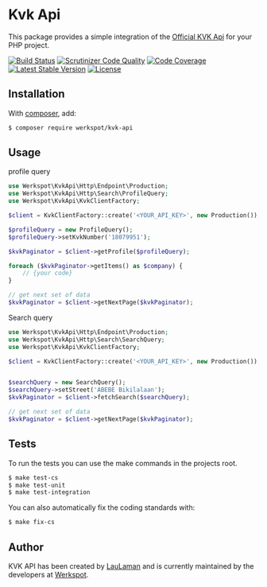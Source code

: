 Kvk Api
===============
This package provides a simple integration of the [Official KVK Api][kvk-api-documentation] for your PHP project.

[![Build Status](https://scrutinizer-ci.com/g/Werkspot/kvk-api/badges/build.png?b=master)](https://scrutinizer-ci.com/g/Werkspot/kvk-api/build-status/master)
[![Scrutinizer Code Quality](https://scrutinizer-ci.com/g/Werkspot/kvk-api/badges/quality-score.png?b=master)](https://scrutinizer-ci.com/g/Werkspot/kvk-api/?branch=master)
[![Code Coverage](https://scrutinizer-ci.com/g/Werkspot/kvk-api/badges/coverage.png?b=master)](https://scrutinizer-ci.com/g/Werkspot/kvk-api/?branch=master)
[![Latest Stable Version](https://poser.pugx.org/werkspot/kvk-api/v/stable)](https://packagist.org/packages/werkspot/kvk-api)
[![License](https://poser.pugx.org/werkspot/kvk-api/license)](https://packagist.org/packages/werkspot/kvk-api)

Installation
------------
With [composer](http://packagist.org), add:

```bash
$ composer require werkspot/kvk-api
```

Usage
-----
profile query
```php
use Werkspot\KvkApi\Http\Endpoint\Production;
use Werkspot\KvkApi\Http\Search\ProfileQuery;
use Werkspot\KvkApi\KvkClientFactory;

$client = KvkClientFactory::create('<YOUR_API_KEY>', new Production());

$profileQuery = new ProfileQuery();
$profileQuery->setKvkNumber('18079951');

$kvkPaginator = $client->getProfile($profileQuery);

foreach ($kvkPaginator->getItems() as $company) {
    // {your code}
}

// get next set of data
$kvkPaginator = $client->getNextPage($kvkPaginator);
```
Search query
```php
use Werkspot\KvkApi\Http\Endpoint\Production;
use Werkspot\KvkApi\Http\Search\SearchQuery;
use Werkspot\KvkApi\KvkClientFactory;

$client = KvkClientFactory::create('<YOUR_API_KEY>', new Production());


$searchQuery = new SearchQuery();
$searchQuery->setStreet('ABEBE Bikilalaan');
$kvkPaginator = $client->fetchSearch($searchQuery);

// get next set of data
$kvkPaginator = $client->getNextPage($kvkPaginator);
```

Tests
-----

To run the tests you can use the make commands in the projects root.

```bash
$ make test-cs
$ make test-unit
$ make test-integration
```

You can also automatically fix the coding standards with:

```bash
$ make fix-cs
```

Author
-------

KVK API has been created by [LauLaman] and is currently maintained by the developers at [Werkspot].

[kvk-api-documentation]: https://developers.kvk.nl/documentation
[LauLaman]: https://github.com/LauLaman
[Werkspot]: https://www.werkspot.nl
